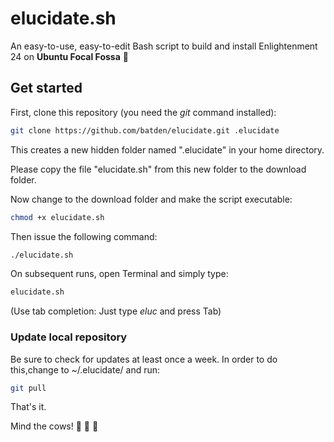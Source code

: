 # elucidate.sh

An easy-to-use, easy-to-edit Bash script to build and install Enlightenment 24 on **Ubuntu Focal Fossa** :kiss:

## Get started

First, clone this repository (you need the *git* command installed):

```bash
git clone https://github.com/batden/elucidate.git .elucidate
```

This creates a new hidden folder named ".elucidate" in your home directory.

Please copy the file "elucidate.sh" from this new folder to the download folder.

Now change to the download folder and make the script executable:

```bash
chmod +x elucidate.sh
```

Then issue the following command:

```bash
./elucidate.sh
```

On subsequent runs, open Terminal and simply type:

```bash
elucidate.sh
```
(Use tab completion: Just type *eluc* and press Tab)

### Update local repository

Be sure to check for updates at least once a week.
In order to do this,change to ~/.elucidate/ and run:

```bash
git pull
```

That's it.

Mind the cows! :cow2: :cow2: :cow2:
